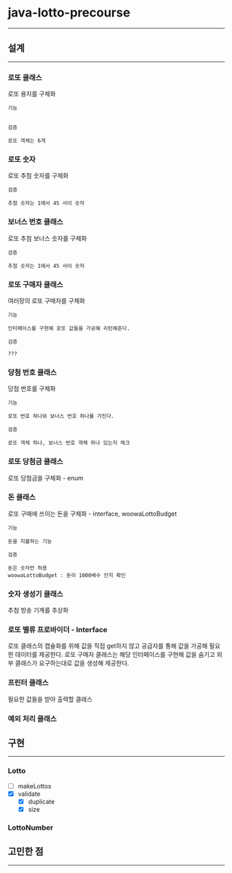# java-lotto-precourse
___
## 설계
___
### 로또 클래스
로또 용지를 구체화
```
기능


```
```
검증

로또 객체는 6개
```

### 로또 숫자
로또 추첨 숫자를 구체화
```
검증

추첨 숫자는 1에서 45 사이 숫자
```

### 보너스 번호 클래스
로또 추첨 보너스 숫자를 구체화
```
검증

추첨 숫자는 1에서 45 사이 숫자
```

### 로또 구매자 클래스
여러장의 로또 구매자를 구체화
```
기능

인터페이스를 구현해 로또 값들을 가공해 리턴해준다.
```
```
검증

???
```

### 당첨 번호 클래스
당첨 번호를 구체화
```
기능

로또 번호 하나와 보너스 번호 하나를 가진다.
```
```
검증

로또 객체 하나, 보너스 번호 객체 하나 있는지 체크
```

### 로또 당첨금 클래스
로또 당첨금을 구체화 - enum


### 돈 클래스
로또 구매에 쓰이는 돈을 구체화 - interface, woowaLottoBudget
```
기능

돈을 지불하는 기능
```
```
검증

돈은 숫자만 허용
woowaLottoBudget : 돈이 1000배수 인지 확인
```

### 숫자 생성기 클래스
추첨 방송 기계를 추상화

### 로또 밸류 프로바이더 - Interface
로또 클래스의 캡슐화를 위해 값을 직접 get하지 않고 공급자를 통해 값을 가공해 필요한 데이터를 제공한다.
로또 구매자 클래스는 해당 인터페이스를 구현해 값을 숨기고 외부 클래스가 요구하는대로 값을 생성해 제공한다.

### 프린터 클래스
필요한 값들을 받아 출력할 클래스

### 예외 처리 클래스





## 구현
___
### Lotto
- [ ] makeLottos
- [x] validate
  - [x] duplicate
  - [x] size

### LottoNumber

## 고민한 점
___

